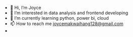 - 👋 Hi, I’m Joyce
- 👀 I’m interested in data analysis and frontend developing
- 🌱 I’m currently learning python, power bi, cloud 
- 📫 How to reach me joycemakwaihang128@gmail.com
- 
<!---
joycemak-w/joycemak-w is a ✨ special ✨ repository because its `README.md` (this file) appears on your GitHub profile.
You can click the Preview link to take a look at your changes.
--->
